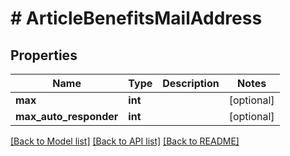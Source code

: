 # # ArticleBenefitsMailAddress

## Properties

Name | Type | Description | Notes
------------ | ------------- | ------------- | -------------
**max** | **int** |  | [optional]
**max_auto_responder** | **int** |  | [optional]

[[Back to Model list]](../../README.md#models) [[Back to API list]](../../README.md#endpoints) [[Back to README]](../../README.md)
